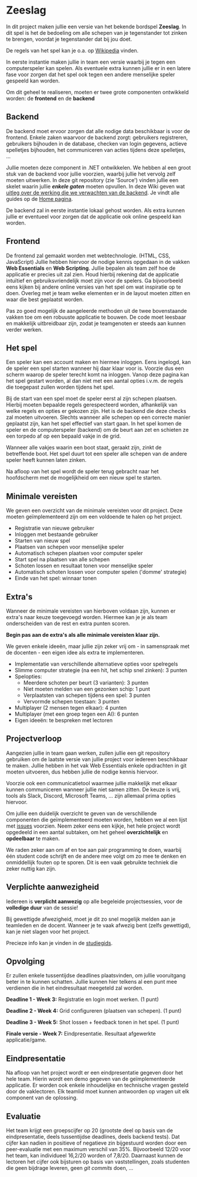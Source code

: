 # Zeeslag
In dit project maken jullie een versie van het bekende bordspel **Zeeslag**. In dit spel is het de bedoeling om alle schepen van je tegenstander tot zinken te brengen, voordat je tegenstander dat bij jou doet.

De regels van het spel kan je o.a. op [Wikipedia](https://nl.wikipedia.org/wiki/Zeeslag_(spel)) vinden.

In eerste instantie maken jullie in team een versie waarbij je tegen een computerspeler kan spelen.
Als eventuele extra kunnen jullie er in een latere fase voor zorgen dat het spel ook tegen een andere menselijke speler gespeeld kan worden.

Om dit geheel te realiseren, moeten er twee grote componenten ontwikkeld worden: de **frontend** en de **backend**

## Backend

De backend moet ervoor zorgen dat alle nodige data beschikbaar is voor de frontend. Enkele zaken waarvoor de backend zorgt: gebruikers registreren, gebruikers bijhouden in de database, checken van login gegevens, actieve spelletjes bijhouden, het communiceren van acties tijdens deze spelletjes, ...

Jullie moeten deze component in .NET ontwikkelen. We hebben al een groot stuk van de backend voor jullie voorzien, waarbij jullie het vervolg zelf moeten uitwerken. In deze git repository (zie 'Source') vinden jullie een skelet waarin jullie _**enkele gaten**_ moeten opvullen. 
In deze Wiki geven wat [uitleg over de werking die we verwachten van de backend](Backend). Je vindt alle guides op de [Home pagina](Home).

De backend zal in eerste instantie lokaal gehost worden. Als extra kunnen jullie er eventueel voor zorgen dat de applicatie ook online gespeeld kan worden.

## Frontend

De frontend zal gemaakt worden met webtechnologie. (HTML, CSS, JavaScript) Jullie hebben hiervoor de nodige kennis opgedaan in de vakken **Web Essentials** en **Web Scripting**.
Jullie bepalen als team zelf hoe de applicatie er precies uit zal zien. Houd hierbij rekening dat de applicatie intuïtief en gebruiksvriendelijk moet zijn voor de spelers. Ga bijvoorbeeld eens kijken bij andere online versies van het spel om wat inspiratie op te doen. Overleg met je team welke elementen er in de layout moeten zitten en waar die best geplaatst worden.

Pas zo goed mogelijk de aangeleerde methoden uit de twee bovenstaande vakken toe om een robuuste applicatie te bouwen. De code moet leesbaar en makkelijk uitbreidbaar zijn, zodat je teamgenoten er steeds aan kunnen verder werken.

## Het spel

Een speler kan een account maken en hiermee inloggen. Eens ingelogd, kan de speler een spel starten wanneer hij daar klaar voor is. Voorzie dus een scherm waarop de speler terecht komt na inloggen. Vanop deze pagina kan het spel gestart worden, al dan niet met een aantal opties i.v.m. de regels die toegepast zullen worden tijdens het spel.

Bij de start van een spel moet de speler eerst al zijn schepen plaatsen. Hierbij moeten bepaalde regels gerespecteerd worden, afhankelijk van welke regels en opties er gekozen zijn. Het is de backend die deze checks zal moeten uitvoeren.
Slechts wanneer alle schepen op een correcte manier geplaatst zijn, kan het spel effectief van start gaan. In het spel komen de speler en de computerspeler (backend) om de beurt aan zet en schieten ze een torpedo af op een bepaald vakje in de grid.

Wanneer alle vakjes waarin een boot staat, geraakt zijn, zinkt de betreffende boot. Het spel duurt tot een speler alle schepen van de andere speler heeft kunnen laten zinken.

Na afloop van het spel wordt de speler terug gebracht naar het hoofdscherm met de mogelijkheid om een nieuw spel te starten.

## Minimale vereisten

We geven een overzicht van de minimale vereisten voor dit project. Deze moeten geïmplementeerd zijn om een voldoende te halen op het project.

* Registratie van nieuwe gebruiker
* Inloggen met bestaande gebruiker
* Starten van nieuw spel
* Plaatsen van schepen voor menselijke speler
* Automatisch schepen plaatsen voor computer speler
* Start spel na plaatsen van alle schepen
* Schoten lossen en resultaat tonen voor menselijke speler
* Automatisch schoten lossen voor computer spelen ('domme' strategie)
* Einde van het spel: winnaar tonen

## Extra's

Wanneer de minimale vereisten van hierboven voldaan zijn, kunnen er extra's naar keuze toegevoegd worden. Hiermee kan je je als team onderscheiden van de rest en extra punten scoren.

**Begin pas aan de extra's als alle minimale vereisten klaar zijn.**

We geven enkele ideeën, maar jullie zijn zeker vrij om - in samenspraak met de docenten - een eigen idee als extra te implementeren.

* Implementatie van verschillende alternatieve opties voor spelregels
* Slimme computer strategie (na een hit, het schip snel zinken): 3 punten
* Spelopties:
  * Meerdere schoten per beurt (3 varianten): 3 punten
  * Niet moeten melden van een gezonken schip: 1 punt
  * Verplaatsten van schepen tijdens een spel: 3 punten
  * Vervormde schepen toestaan: 3 punten
* Multiplayer (2 mensen tegen elkaar): 4 punten
* Multiplayer (met een groep tegen een AI): 6 punten
* Eigen ideeën: te bespreken met lectoren

## Projectverloop

Aangezien jullie in team gaan werken, zullen jullie een git repository gebruiken om de laatste versie van jullie project voor iedereen beschikbaar te maken. Jullie hebben in het vak Web Essentials enkele opdrachten in git moeten uitvoeren, dus hebben jullie de nodige kennis hiervoor.

Voorzie ook een communicatietool waarmee jullie makkelijk met elkaar kunnen communiceren wanneer jullie niet samen zitten. De keuze is vrij, tools als Slack, Discord, Microsoft Teams, ... zijn allemaal prima opties hiervoor.

Om jullie een duidelijk overzicht te geven van de verschillende componenten die geïmplementeerd moeten worden, hebben we al een lijst met [issues](Issues) voorzien. Neem zeker eens een kijkje, het hele project wordt opgedeeld in een aantal subtaken, om het geheel **overzichtelijk** en **opdeelbaar** te maken.

We raden zeker aan om af en toe aan pair programming te doen, waarbij één student code schrijft en de andere mee volgt om zo mee te denken en onmiddellijk fouten op te sporen. Dit is een vaak gebruikte techniek die zeker nuttig kan zijn.

## Verplichte aanwezigheid

Iedereen is **verplicht aanwezig** op alle begeleide projectsessies, voor de **volledige duur** van de sessie!

Bij gewettigde afwezigheid, moet je dit zo snel mogelijk melden aan je teamleden en de docent.
Wanneer je te vaak afwezig bent (zelfs gewettigd), kan je niet slagen voor het project.

Precieze info kan je vinden in de [studiegids](https://ibamaflexweb.pxl.be/BMFUIDetailxOLOD.aspx?b=1&c=1&a=62374).

## Opvolging

Er zullen enkele tussentijdse deadlines plaatsvinden, om jullie vooruitgang beter in te kunnen schatten. 
Jullie kunnen hier telkens al een punt mee verdienen die in het eindresultaat meegeteld zal worden.

**Deadline 1 - Week 3:** Registratie en login moet werken. (1 punt)

**Deadline 2 - Week 4:** Grid configureren (plaatsen van schepen). (1 punt)

**Deadline 3 - Week 5:** Shot lossen + feedback tonen in het spel. (1 punt)

**Finale versie - Week 7:** Eindpresentatie. Resultaat afgewerkte applicatie/game.

## Eindpresentatie

Na afloop van het project wordt er een eindpresentatie gegeven door het hele team. Hierin wordt een demo gegeven van de geïmplementeerde applicatie. Er worden ook enkele inhoudelijke en technische vragen gesteld door de vaklectoren. Elk teamlid moet kunnen antwoorden op vragen uit elk component van de oplossing.

## Evaluatie

Het team krijgt een groepscijfer op 20 (grootste deel op basis van de 
 eindpresentatie, deels tussentijdse deadlines, deels backend tests). Dat cijfer kan nadien in positieve of negatieve zin bijgestuurd worden door een peer-evaluatie met een maximum verschil van 35%. Bijvoorbeeld 12/20 voor het team, kan individueel  16,2/20 worden of 7,8/20. Daarnaast kunnen de lectoren het cijfer ook bijsturen op basis van vaststellingen, zoals studenten die geen bijdrage leveren, geen *git commits* doen, ...
